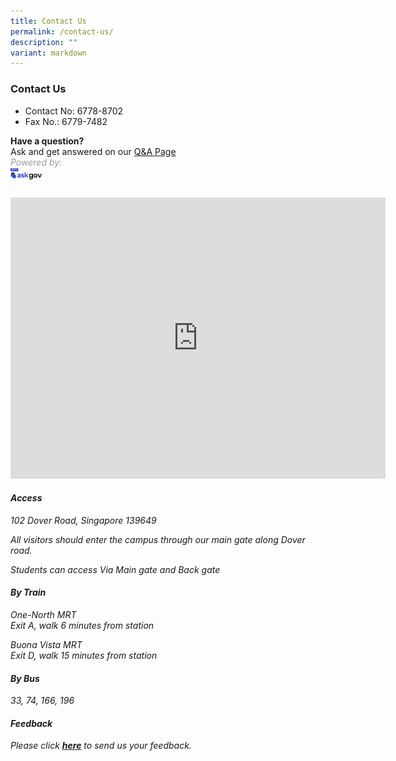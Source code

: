 ```yaml
---
title: Contact Us
permalink: /contact-us/
description: ""
variant: markdown
---
```

### Contact Us


*   Contact No: 6778-8702&nbsp; &nbsp; &nbsp;
*   Fax No.: 6779-7482&nbsp; &nbsp; &nbsp; <br>

**Have a question?**  
Ask and get answered on our [Q&amp;A Page](https://ask.gov.sg/fmss)
<br>
<span style="color:#999999"><em>Powered by:
<br><img src="/images/logo-askgov.png" style="width:10%;float:left">
<br>
<br>
<iframe loading="lazy" allowfullscreen="" style="border:0;" height="450" width="600" src="https://www.google.com/maps/embed?pb=!1m18!1m12!1m3!1d3988.788927514324!2d103.78232581537561!3d1.3015503620897564!2m3!1f0!2f0!3f0!3m2!1i1024!2i768!4f13.1!3m3!1m2!1s0x31da1a5b10f20e8f%3A0xb8a4970d56c3f1b9!2sFairfield%20Methodist%20Secondary%20School!5e0!3m2!1sen!2ssg!4v1674024324142!5m2!1sen!2ssg"></iframe>

#### Access
    
102 Dover Road, Singapore 139649

All visitors should enter the campus through our main gate along Dover road.
    
Students can access Via Main gate and Back gate
    
      
    
#### By Train
    
One-North MRT
    <br>Exit A, walk 6 minutes from station  
      
Buona Vista MRT  
    Exit D, walk 15 minutes from station
    
      
    
#### By Bus
    
33, 74, 166, 196

#### Feedback

Please click&nbsp;[**here**](https://form.gov.sg/63d36db30d26690011f57a8d)&nbsp;to send us your feedback.</em></span>